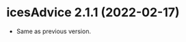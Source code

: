 <!-- NEWS.md is maintained by https://cynkra.github.io/fledge, do not edit -->

# icesAdvice 2.1.1 (2022-02-17)

- Same as previous version.


